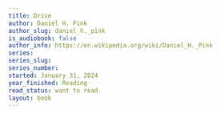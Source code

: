 ```yaml
---
title: Drive
author: Daniel H. Pink
author_slug: daniel_h._pink
is_audiobook: false
author_info: https://en.wikipedia.org/wiki/Daniel_H._Pink
series: 
series_slug: 
series_number: 
started: January 31, 2024
year_finished: Reading
read_status: want to read
layout: book
---
```

